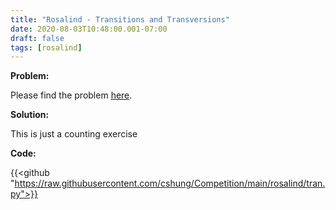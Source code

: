 ```yaml
---
title: "Rosalind - Transitions and Transversions"
date: 2020-08-03T10:48:00.001-07:00
draft: false
tags: [rosalind]
---
```


**Problem:**

Please find the problem [here](http://rosalind.info/problems/tran/).

**Solution:**

This is just a counting exercise

**Code:**

{{<github "https://raw.githubusercontent.com/cshung/Competition/main/rosalind/tran.py">}}

